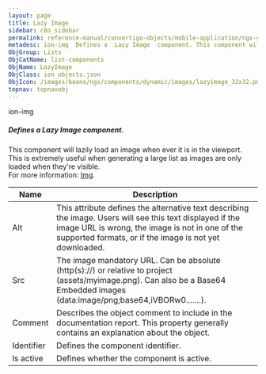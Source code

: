```yaml
---
layout: page
title: Lazy Image
sidebar: c8o_sidebar
permalink: reference-manual/convertigo-objects/mobile-application/ngx-components/list-components/lazy-image/
metadesc: ion-img  Defines a  Lazy Image  component. This component will lazily load an image when ever it is in the viewport. This is extremely useful when gen
ObjGroup: Lists
ObjCatName: list-components
ObjName: LazyImage
ObjClass: ion_objects.json
ObjIcon: /images/beans/ngx/components/dynamic/images/lazyimage_32x32.png
topnav: topnavobj
---
```

ion-img<br/>

##### Defines a <i>Lazy Image</i> component.<br/>
This component will lazily load an image when ever it is in the viewport.<br/>
This is extremely useful when generating a large list as images are only loaded when they're visible.<br/>
 For more information: <a href='https://ionic-docs-o31kiyk8l-ionic1.vercel.app/docs/api/img'>Img</a>.

Name | Description 
--- | ---
Alt | This attribute defines the alternative text describing the image. Users will see this text displayed if the image URL is wrong, the image is not in one of the supported formats, or if the image is not yet downloaded.
Src | The image mandatory URL. Can be absolute (http(s)://) or relative to project (assets/myimage.png). Can also be a Base64 Embedded images (data:image/png;base64,iVBORw0.......).
Comment | Describes the object comment to include in the documentation report.  This property generally contains an explanation about the object. 
Identifier | Defines the component identifier.  
Is active | Defines whether the component is active. 

